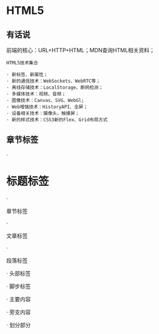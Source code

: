 # HTML5

## 有话说

前端的核心：URL+HTTP+HTML；MDN查询HTML相关资料；

```
HTML5技术集合 

· 新标签、新属性；
· 新的通信技术：WebSockets、WebRTC等；
· 离线存储技术：LocalStorage、断网检测；
· 多媒体技术：视频、音频；
· 图像技术：Canvas、SVG、WebGl;
· Web增强技术：HistoryAPI、全屏；
· 设备相关技术：摄像头，触摸屏；
· 新的样式技术：CSS3新的Flex、Grid布局方式
``` 

## 章节标签

· <h1>标题标签 </h1>

· <section>章节标签</section>

· <article>文章标签</article>

· <p>段落标签</p>

· 头部标签

· 脚步标签

· 主要内容

· 旁支内容

· 划分部分
